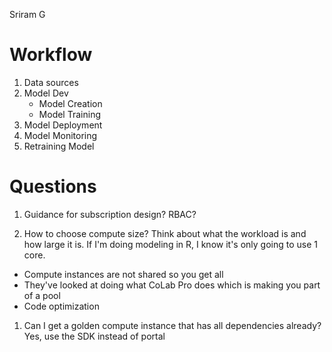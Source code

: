Sriram G

# Workflow
1. Data sources
2. Model Dev
   - Model Creation
   - Model Training
3. Model Deployment
4. Model Monitoring
5. Retraining Model 

# Questions
1. Guidance for subscription design? RBAC?

1. How to choose compute size?
Think about what the workload is and how large it is. If I'm doing modeling in R, I know it's only going to use 1 core. 
* Compute instances are not shared so you get all
* They've looked at doing what CoLab Pro does which is making you part of a pool
* Code optimization

1. Can I get a golden compute instance that has all dependencies already? 
Yes, use the SDK instead of portal
